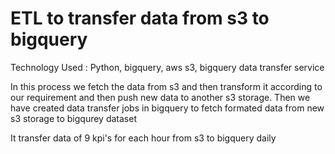 # ETL to transfer data from s3 to bigquery

Technology Used : Python, bigquery, aws s3, bigquery data transfer service

In this process we fetch the data from s3 and then transform it according to our requirement and then push new data to another s3 storage.
Then we have created data transfer jobs in bigquery to fetch formated data from new s3 storage to bigqurey dataset

It transfer data of 9 kpi's for each hour from s3 to bigquery daily
